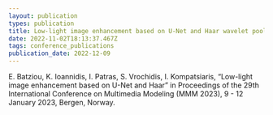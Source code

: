 ```yaml
---
layout: publication
types: publication
title: Low-light image enhancement based on U-Net and Haar wavelet pooling
date: 2022-11-02T18:13:37.467Z
tags: conference_publications
publication_date: 2022-12-09
---
```

<!--StartFragment-->

E. Batziou, K. Ioannidis, I. Patras, S. Vrochidis, I. Kompatsiaris, “Low-light image enhancement based on U-Net and Haar” in Proceedings of the 29th International Conference on Multimedia Modeling (MMM 2023), 9 - 12 January 2023, Bergen, Norway.

**<!--EndFragment-->**